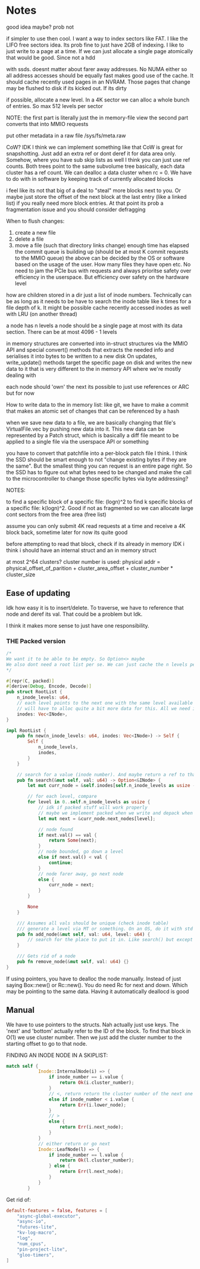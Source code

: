 # Notes

good idea maybe?
prob not

if simpler to use then cool. I want a way to index sectors like FAT. I like the LIFO free sectors idea. Its prob fine to just have 2GB of indexing. I like to just write to a page at a time. If we can just allocate a single page atomically that would be good. Since not a hdd

with ssds. doesnt matter about farer away addresses. No NUMA either so all address accesses should be equally fast
makes good use of the cache. It should cache recently used pages in an NVRAM. Those pages that change may be flushed to disk if its kicked out. If its dirty

if possible, allocate a new level. In a 4K sector we can alloc a whole bunch of entries. So max 512 levels per sector

NOTE: the first part is literally just the in memory-file view
the second part converts that into MMIO requests

put other metadata in a raw file /sys/fs/meta.raw

CoW?
IDK I think we can implement something like that
CoW is great for snapshotting. Just add an extra ref or dont deref it
for data area only. Somehow, where you have sub skip lists as well
I think you can just use ref counts. Both trees point to the same subvolume tree
basically, each data cluster has a ref count. We can dealloc a data cluster when rc = 0. We have to do with in software by keeping track of currently allocated blocks

i feel like its not that big of a deal to "steal" more blocks next to you. Or maybe just store the offset of the next block at the last entry (like a linked list) if you really need more block entries. At that point its prob a fragmentation issue and you should consider defragging

When to flush changes:

1. create a new file
2. delete a file
3. move a file (such that directory links change)
enough time has elapsed
the commit queue is building up (should be at most K commit requests to the MMIO queue)
the above can be decided by the OS or software based on the usage of the user. How many files they have open etc. No need to jam the PCIe bus with requests and always prioritse safety over efficiency in the userspace. But efficiency over safety on the hardware level

how are children stored in a dir
just a list of inode numbers. Technically can be as long as it needs to be
have to search the inode table like k times for a file depth of k. It might be possible cache recently accessed inodes as well with LRU (on another thread)

a node has n levels
a node should be a single page at most with its data section. There can be at most 4096 - 1 levels

in memory structures are converted into in-struct structures
via the MMIO API and special convert() methods that extracts the needed info
and serialises it into bytes to be written to a new disk
On updates, write_update() methods target the specific page on disk and writes the new data to it
that is very different to the in memory API where we're mostly dealing with

each node should 'own' the next
its possible to just use references or ARC
but for now

How to write data to the in memory list:
like git, we have to make a commit that makes an atomic set of changes that can be referenced by a hash

when we save new data to a file, we are basically changing that file's VirtualFile.vec by pushing new data into it. This new data can be represented by a Patch struct, which is basically a diff file meant to be applied to a single file via the userspace API or something

you have to convert that patchfile into a per-block patch file I think. I think the SSD should be smart enough to not "change existing bytes if they are the same". But the smallest thing you can request is an entire page right. So the SSD has to figure out what bytes need to be changed and make the call to the microcontroller to change those specific bytes via byte addressing?

NOTES:

to find a specific block of a specific file: (logn)^2
to find k specific blocks of a specific file: k(logn)^2. Good if not as fragmented so we can allocate large cont sectors from the free area (free list)

assume you can only submit 4K read requests at a time
and receive a 4K block back, sometime later
for now its quite good

before attempting to read that block, check if its already in memory
IDK i think i should have an internal struct and an in memory struct

at most 2^64 clusters?
cluster number is used:
physical addr = physical_offset_of_parition + cluster_area_offset + cluster_number * cluster_size

## Ease of updating

Idk how easy it is to insert/delete. To traverse, we have to reference that node and deref its val. That could be a problem but Idk.

I think it makes more sense to just have one responsibility.

### THE Packed version

```rust
/*
We want it to be able to be empty. So Option<> maybe
We also dont need a root list per se. We can just cache the n levels per inode so we dont have to call .len() each time
*/

#[repr(C, packed)]
#[derive(Debug, Encode, Decode)]
pub struct RootList {
    n_inode_levels: u64,
    // each level points to the next one with the same level available
    // will have to alloc quite a bit more data for this. All we need is .next() and .down()
    inodes: Vec<INode>,
}

impl RootList {
    pub fn new(n_inode_levels: u64, inodes: Vec<INode>) -> Self {
        Self {
            n_inode_levels,
            inodes,
        }
    }

    // search for a value (inode number). And maybe return a ref to that node
    pub fn search(&mut self, val: u64) -> Option<&INode> {
        let mut curr_node = &self.inodes[self.n_inode_levels as usize - 1];

        // for each level, compare
        for level in 0..self.n_inode_levels as usize {
            // idk if packed stuff will work properly
            // maybe we implement packed when we write and depack when we go into memory
            let mut next = &curr_node.next_nodes[level];

            // node found
            if next.val() == val {
                return Some(next);
            }
            // node bounded, go down a level
            else if next.val() < val {
                continue;
            }
            // node farer away, go next node
            else {
                curr_node = next;
            }
        }

        None
    }

    /// Assumes all vals should be unique (check inode table)
    /// generate a level via MT or something. On an OS, do it with std
    pub fn add_node(&mut self, val: u64, level: u64) {
        // search for the place to put it in. Like search() but except you have a pointer to the prev node as well
    }

    /// Gets rid of a node
    pub fn remove_node(&mut self, val: u64) {}
}
```

If using pointers, you have to dealloc the node manually. Instead of just saying Box::new() or Rc::new(). You do need Rc for next and down. Which may be pointing to the same data. Having it automatically deallocd is good

## Manual

We have to use pointers to the structs. Nah actually just use keys. The 'next' and 'bottom' actually refer to the ID of the block. To find that block in O(1) we use cluster number. Then we just add the cluster number to the starting offset to go to that node.

FINDING AN INODE NODE IN A SKIPLIST:

```rust
match self {
            Inode::InternalNode(i) => {
                if inode_number == i.value {
                    return Ok(i.cluster_number);
                }
                // <, return return the cluster number of the next one
                else if inode_number < i.value {
                    return Err(i.lower_node);
                }
                // >
                else {
                    return Err(i.next_node);
                }
            }
            // either return or go next
            Inode::LeafNode(l) => {
                if inode_number == l.value {
                    return Ok(l.cluster_number);
                } else {
                    return Err(l.next_node);
                }
            }
        }
```

Get rid of:

```toml
default-features = false, features = [
    "async-global-executor",
    "async-io",
    "futures-lite",
    "kv-log-macro",
    "log",
    "num_cpus",
    "pin-project-lite",
    "gloo-timers",
]
```
